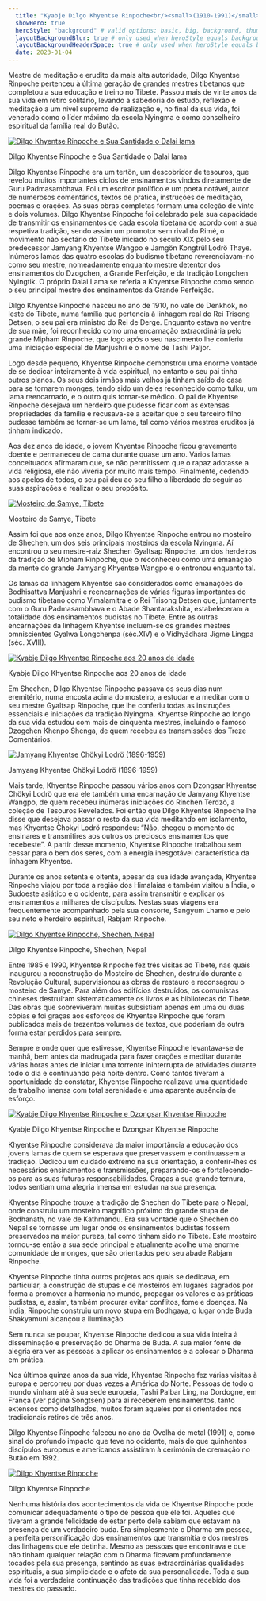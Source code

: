 ```yaml
---
  title: "Kyabje Dilgo Khyentse Rinpoche<br/><small>(1910-1991)</small>"
  showHero: true
  heroStyle: "background" # valid options: basic, big, background, thumbAndBackground
  layoutBackgroundBlur: true # only used when heroStyle equals background or thumbAndBackground
  layoutBackgroundHeaderSpace: true # only used when heroStyle equals background
  date: 2023-01-04
---
```


Mestre de meditação e erudito da mais alta autoridade, Dilgo Khyentse Rinpoche pertenceu à última geração de grandes mestres tibetanos que completou a sua educação e treino no Tibete. Passou mais de vinte anos da sua vida em retiro solitário, levando a sabedoria do estudo, reflexão e meditação a um nível supremo de realização e, no final da sua vida, foi venerado como o líder máximo da escola Nyingma e como conselheiro espiritual da família real do Butão. 

[ ![Dilgo Khyentse Rinpoche e Sua Santidade o Dalai lama](/images/img_DKR_HHDL_transmission-150x150.jpg) ](http://www.songtsen.org/songtsen/wp-content/uploads/sites/2/2013/12/img_DKR_HHDL_transmission.jpg)

Dilgo Khyentse Rinpoche e Sua Santidade o Dalai lama 

Dilgo Khyentse Rinpoche era um tertön, um descobridor de tesouros, que revelou muitos importantes ciclos de ensinamentos vindos diretamente de Guru Padmasambhava. Foi um escritor prolífico e um poeta notável, autor de numerosos comentários, textos de prática, instruções de meditação, poemas e orações. As suas obras completas formam uma coleção de vinte e dois volumes. Dilgo Khyentse Rinpoche foi celebrado pela sua capacidade de transmitir os ensinamentos de cada escola tibetana de acordo com a sua respetiva tradição, sendo assim um promotor sem rival do Rimé, o movimento não sectário do Tibete iniciado no século XIX pelo seu predecessor Jamyang Khyentse Wangpo e Jamgön Kongtrül Lodrö Thaye. Inúmeros lamas das quatro escolas do budismo tibetano reverenciavam-no como seu mestre, nomeadamente enquanto mestre detentor dos ensinamentos do Dzogchen, a Grande Perfeição, e da tradição Longchen Nyingtik. O próprio Dalai Lama se referia a Khyentse Rinpoche como sendo o seu principal mestre dos ensinamentos da Grande Perfeição. 

Dilgo Khyentse Rinpoche nasceu no ano de 1910, no vale de Denkhok, no leste do Tibete, numa família que pertencia à linhagem real do Rei Trisong Detsen, o seu pai era ministro do Rei de Derge. Enquanto estava no ventre de sua mãe, foi reconhecido como uma encarnação extraordinária pelo grande Mipham Rinpoche, que logo após o seu nascimento lhe conferiu uma iniciação especial de Manjushri e o nome de Tashi Paljor. 

Logo desde pequeno, Khyentse Rinpoche demonstrou uma enorme vontade de se dedicar inteiramente à vida espiritual, no entanto o seu pai tinha outros planos. Os seus dois irmãos mais velhos já tinham saído de casa para se tornarem monges, tendo sido um deles reconhecido como tulku, um lama reencarnado, e o outro quis tornar-se médico. O pai de Khyentse Rinpoche desejava um herdeiro que pudesse ficar com as extensas propriedades da família e recusava-se a aceitar que o seu terceiro filho pudesse também se tornar-se um lama, tal como vários mestres eruditos já tinham indicado. 

Aos dez anos de idade, o jovem Khyentse Rinpoche ficou gravemente doente e permaneceu de cama durante quase um ano. Vários lamas conceituados afirmaram que, se não permitissem que o rapaz adotasse a vida religiosa, ele não viveria por muito mais tempo. Finalmente, cedendo aos apelos de todos, o seu pai deu ao seu filho a liberdade de seguir as suas aspirações e realizar o seu propósito. 

[ ![Mosteiro de Samye, Tibete](/images/img_shechen_tibet-150x150.jpg) ](http://www.songtsen.org/songtsen/wp-content/uploads/sites/2/2013/12/img_shechen_tibet.jpg)

Mosteiro de Samye, Tibete 

Assim foi que aos onze anos, Dilgo Khyentse Rinpoche entrou no mosteiro de Shechen, um dos seis principais mosteiros da escola Nyingma. Aí encontrou o seu mestre-raiz Shechen Gyaltsap Rinpoche, um dos herdeiros da tradição de Mipham Rinpoche, que o reconheceu como uma emanação da mente do grande Jamyang Khyentse Wangpo e o entronou enquanto tal. 

Os lamas da linhagem Khyentse são considerados como emanações do Bodhisattva Manjushri e reencarnações de várias figuras importantes do budismo tibetano como Vimalamitra e o Rei Trisong Detsen que, juntamente com o Guru Padmasambhava e o Abade Shantarakshita, estabeleceram a totalidade dos ensinamentos budistas no Tibete. Entre as outras encarnações da linhagem Khyentse incluem-se os grandes mestres omniscientes Gyalwa Longchenpa (séc.XIV) e o Vidhyādhara Jigme Lingpa (séc. XVIII). 

[ ![Kyabje Dilgo Khyentse Rinpoche aos 20 anos de idade](/images/img_DKR_20ans-223x300.jpg) ](http://www.songtsen.org/songtsen/wp-content/uploads/sites/2/2013/12/img_DKR_20ans.jpg)

Kyabje Dilgo Khyentse Rinpoche aos 20 anos de idade 

Em Shechen, Dilgo Khyentse Rinpoche passava os seus dias num eremitério, numa encosta acima do mosteiro, a estudar e a meditar com o seu mestre Gyaltsap Rinpoche, que lhe conferiu todas as instruções essenciais e iniciações da tradição Nyingma. Khyentse Rinpoche ao longo da sua vida estudou com mais de cinquenta mestres, incluindo o famoso Dzogchen Khenpo Shenga, de quem recebeu as transmissões dos Treze Comentários. 

[ ![Jamyang Khyentse Chökyi Lodrö \(1896-1959\)](/images/img_JKJL-237x300.jpg) ](http://www.songtsen.org/songtsen/wp-content/uploads/sites/2/2013/12/img_JKJL.jpg)

Jamyang Khyentse Chökyi Lodrö (1896-1959) 

Mais tarde, Khyentse Rinpoche passou vários anos com Dzongsar Khyentse Chökyi Lodrö que era ele também uma encarnação de Jamyang Khyentse Wangpo, de quem recebeu inúmeras iniciações do Rinchen Terdzö, a coleção de Tesouros Revelados. Foi então que Dilgo Khyentse Rinpoche lhe disse que desejava passar o resto da sua vida meditando em isolamento, mas Khyentse Chokyi Lodrö respondeu: “Não, chegou o momento de ensinares e transmitires aos outros os preciosos ensinamentos que recebeste”. A partir desse momento, Khyentse Rinpoche trabalhou sem cessar para o bem dos seres, com a energia inesgotável característica da linhagem Khyentse. 

Durante os anos setenta e oitenta, apesar da sua idade avançada, Khyentse Rinpoche viajou por toda a região dos Himalaias e também visitou a Índia, o Sudoeste asiático e o ocidente, para assim transmitir e explicar os ensinamentos a milhares de discípulos. Nestas suas viagens era frequentemente acompanhado pela sua consorte, Sangyum Lhamo e pelo seu neto e herdeiro espiritual, Rabjam Rinpoche. 

[ ![Dilgo Khyentse Rinpoche, Shechen, Nepal](/images/img_DKR_pratique-150x150.jpg) ](http://www.songtsen.org/songtsen/wp-content/uploads/sites/2/2013/12/img_DKR_pratique.jpg)

Dilgo Khyentse Rinpoche, Shechen, Nepal 

Entre 1985 e 1990, Khyentse Rinpoche fez três visitas ao Tibete, nas quais inaugurou a reconstrução do Mosteiro de Shechen, destruído durante a Revolução Cultural, supervisionou as obras de restauro e reconsagrou o mosteiro de Samye. Para além dos edifícios destruídos, os comunistas chineses destruíram sistematicamente os livros e as bibliotecas do Tibete. Das obras que sobreviveram muitas subsistiam apenas em uma ou duas cópias e foi graças aos esforços de Khyentse Rinpoche que foram publicados mais de trezentos volumes de textos, que poderiam de outra forma estar perdidos para sempre. 

Sempre e onde quer que estivesse, Khyentse Rinpoche levantava-se de manhã, bem antes da madrugada para fazer orações e meditar durante várias horas antes de iniciar uma torrente ininterrupta de atividades durante todo o dia e continuando pela noite dentro. Como tantos tiveram a oportunidade de constatar, Khyentse Rinpoche realizava uma quantidade de trabalho imensa com total serenidade e uma aparente ausência de esforço. 

[ ![Kyabje Dilgo Khyentse Rinpoche e Dzongsar Khyentse Rinpoche](/images/img_DKR_DR-215x300.jpg) ](http://www.songtsen.org/songtsen/wp-content/uploads/sites/2/2013/12/img_DKR_DR.jpg)

Kyabje Dilgo Khyentse Rinpoche e Dzongsar Khyentse Rinpoche 

Khyentse Rinpoche considerava da maior importância a educação dos jovens lamas de quem se esperava que preservassem e continuassem a tradição. Dedicou um cuidado extremo na sua orientação, a conferir-lhes os necessários ensinamentos e transmissões, preparando-os e fortalecendo-os para as suas futuras responsabilidades. Graças à sua grande ternura, todos sentiam uma alegria imensa em estudar na sua presença. 

Khyentse Rinpoche trouxe a tradição de Shechen do Tibete para o Nepal, onde construiu um mosteiro magnífico próximo do grande stupa de Bodhanath, no vale de Kathmandu. Era sua vontade que o Shechen do Nepal se tornasse um lugar onde os ensinamentos budistas fossem preservados na maior pureza, tal como tinham sido no Tibete. Este mosteiro tornou-se então a sua sede principal e atualmente acolhe uma enorme comunidade de monges, que são orientados pelo seu abade Rabjam Rinpoche. 

Khyentse Rinpoche tinha outros projetos aos quais se dedicava, em particular, a construção de stupas e de mosteiros em lugares sagrados por forma a promover a harmonia no mundo, propagar os valores e as práticas budistas, e, assim, também procurar evitar conflitos, fome e doenças. Na Índia, Rinpoche construiu um novo stupa em Bodhgaya, o lugar onde Buda Shakyamuni alcançou a iluminação. 

Sem nunca se poupar, Khyentse Rinpoche dedicou a sua vida inteira à disseminação e preservação do Dharma de Buda. A sua maior fonte de alegria era ver as pessoas a aplicar os ensinamentos e a colocar o Dharma em prática. 

Nos últimos quinze anos da sua vida, Khyentse Rinpoche fez várias visitas à europa e percorreu por duas vezes a América do Norte. Pessoas de todo o mundo vinham até à sua sede europeia, Tashi Palbar Ling, na Dordogne, em França (ver página Songtsen) para aí receberem ensinamentos, tanto extensos como detalhados, muitos foram aqueles por si orientados nos tradicionais retiros de três anos. 

Dilgo Khyentse Rinpoche faleceu no ano da Ovelha de metal (1991) e, como sinal do profundo impacto que teve no ocidente, mais do que quinhentos discípulos europeus e americanos assistiram à cerimónia de cremação no Butão em 1992. 

[ ![Dilgo Khyentse Rinpoche](/images/img_DKR_portrait_2-205x300.jpg) ](http://www.songtsen.org/songtsen/wp-content/uploads/sites/2/2013/12/img_DKR_portrait_2.jpg)

Dilgo Khyentse Rinpoche 

Nenhuma história dos acontecimentos da vida de Khyentse Rinpoche pode comunicar adequadamente o tipo de pessoa que ele foi. Aqueles que tiveram a grande felicidade de estar perto dele sabiam que estavam na presença de um verdadeiro buda. Era simplesmente o Dharma em pessoa, a perfeita personificação dos ensinamentos que transmitia e dos mestres das linhagens que ele detinha. Mesmo as pessoas que encontrava e que não tinham qualquer relação com o Dharma ficavam profundamente tocados pela sua presença, sentindo as suas extraordinárias qualidades espirituais, a sua simplicidade e o afeto da sua personalidade. Toda a sua vida foi a verdadeira continuação das tradições que tinha recebido dos mestres do passado. 
